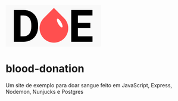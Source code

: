 ![Optional Text](./public/logo.png)

# blood-donation
Um site de exemplo para doar sangue feito em JavaScript, Express, Nodemon, Nunjucks e Postgres
